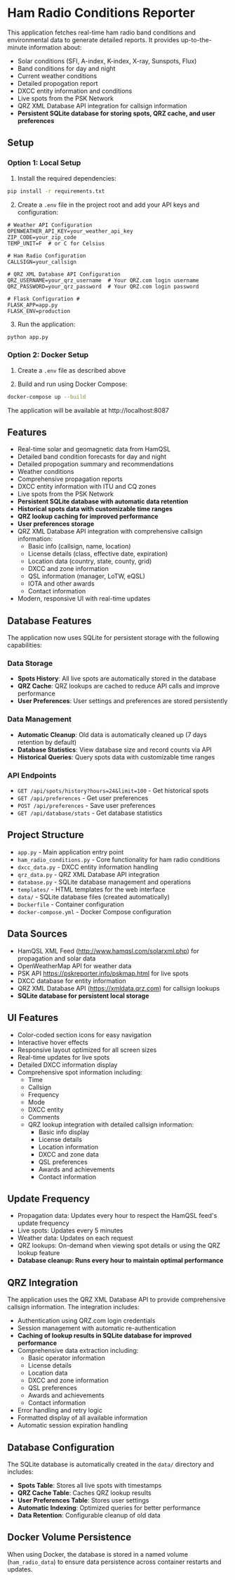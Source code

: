# Ham Radio Conditions Reporter

This application fetches real-time ham radio band conditions and environmental data to generate detailed reports. It provides up-to-the-minute information about:

- Solar conditions (SFI, A-index, K-index, X-ray, Sunspots, Flux)
- Band conditions for day and night
- Current weather conditions
- Detailed propogation report
- DXCC entity information and conditions
- Live spots from the PSK Network
- QRZ XML Database API integration for callsign information
- **Persistent SQLite database for storing spots, QRZ cache, and user preferences**

## Setup

### Option 1: Local Setup

1. Install the required dependencies:
```bash
pip install -r requirements.txt
```

2. Create a `.env` file in the project root and add your API keys and configuration:
```
# Weather API Configuration
OPENWEATHER_API_KEY=your_weather_api_key
ZIP_CODE=your_zip_code
TEMP_UNIT=F  # or C for Celsius

# Ham Radio Configuration
CALLSIGN=your_callsign

# QRZ XML Database API Configuration
QRZ_USERNAME=your_qrz_username  # Your QRZ.com login username
QRZ_PASSWORD=your_qrz_password  # Your QRZ.com login password

# Flask Configuration #
FLASK_APP=app.py
FLASK_ENV=production
```

3. Run the application:
```bash
python app.py
```

### Option 2: Docker Setup

1. Create a `.env` file as described above

2. Build and run using Docker Compose:
```bash
docker-compose up --build
```

The application will be available at http://localhost:8087

## Features

- Real-time solar and geomagnetic data from HamQSL
- Detailed band condition forecasts for day and night
- Detailed propogation summary and recommendations
- Weather conditions
- Comprehensive propagation reports
- DXCC entity information with ITU and CQ zones
- Live spots from the PSK Network
- **Persistent SQLite database with automatic data retention**
- **Historical spots data with customizable time ranges**
- **QRZ lookup caching for improved performance**
- **User preferences storage**
- QRZ XML Database API integration with comprehensive callsign information:
  - Basic info (callsign, name, location)
  - License details (class, effective date, expiration)
  - Location data (country, state, county, grid)
  - DXCC and zone information
  - QSL information (manager, LoTW, eQSL)
  - IOTA and other awards
  - Contact information
- Modern, responsive UI with real-time updates

## Database Features

The application now uses SQLite for persistent storage with the following capabilities:

### Data Storage
- **Spots History**: All live spots are automatically stored in the database
- **QRZ Cache**: QRZ lookups are cached to reduce API calls and improve performance
- **User Preferences**: User settings and preferences are stored persistently

### Data Management
- **Automatic Cleanup**: Old data is automatically cleaned up (7 days retention by default)
- **Database Statistics**: View database size and record counts via API
- **Historical Queries**: Query spots data with customizable time ranges

### API Endpoints
- `GET /api/spots/history?hours=24&limit=100` - Get historical spots
- `GET /api/preferences` - Get user preferences
- `POST /api/preferences` - Save user preferences
- `GET /api/database/stats` - Get database statistics

## Project Structure

- `app.py` - Main application entry point
- `ham_radio_conditions.py` - Core functionality for ham radio conditions
- `dxcc_data.py` - DXCC entity information handling
- `qrz_data.py` - QRZ XML Database API integration
- `database.py` - SQLite database management and operations
- `templates/` - HTML templates for the web interface
- `data/` - SQLite database files (created automatically)
- `Dockerfile` - Container configuration
- `docker-compose.yml` - Docker Compose configuration

## Data Sources

- HamQSL XML Feed (http://www.hamqsl.com/solarxml.php) for propagation and solar data
- OpenWeatherMap API for weather data
- PSK API https://pskreporter.info/pskmap.html for live spots
- DXCC database for entity information
- QRZ XML Database API (https://xmldata.qrz.com) for callsign lookups
- **SQLite database for persistent local storage**

## UI Features

- Color-coded section icons for easy navigation
- Interactive hover effects
- Responsive layout optimized for all screen sizes
- Real-time updates for live spots
- Detailed DXCC information display
- Comprehensive spot information including:
  - Time
  - Callsign
  - Frequency
  - Mode
  - DXCC entity
  - Comments
  - QRZ lookup integration with detailed callsign information:
    - Basic info display
    - License details
    - Location information
    - DXCC and zone data
    - QSL preferences
    - Awards and achievements
    - Contact information

## Update Frequency

- Propagation data: Updates every hour to respect the HamQSL feed's update frequency
- Live spots: Updates every 5 minutes
- Weather data: Updates on each request
- QRZ lookups: On-demand when viewing spot details or using the QRZ lookup feature
- **Database cleanup: Runs every hour to maintain optimal performance**

## QRZ Integration

The application uses the QRZ XML Database API to provide comprehensive callsign information. The integration includes:

- Authentication using QRZ.com login credentials
- Session management with automatic re-authentication
- **Caching of lookup results in SQLite database for improved performance**
- Comprehensive data extraction including:
  - Basic operator information
  - License details
  - Location data
  - DXCC and zone information
  - QSL preferences
  - Awards and achievements
  - Contact information
- Error handling and retry logic
- Formatted display of all available information
- Automatic session expiration handling

## Database Configuration

The SQLite database is automatically created in the `data/` directory and includes:

- **Spots Table**: Stores all live spots with timestamps
- **QRZ Cache Table**: Caches QRZ lookup results
- **User Preferences Table**: Stores user settings
- **Automatic Indexing**: Optimized queries for better performance
- **Data Retention**: Configurable cleanup of old data

## Docker Volume Persistence

When using Docker, the database is stored in a named volume (`ham_radio_data`) to ensure data persistence across container restarts and updates. 

